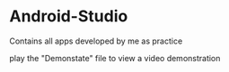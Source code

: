 # Android-Studio
Contains all apps developed by me as practice

play the "Demonstate" file to view a video demonstration
